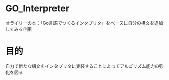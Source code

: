 # GO_Interpreter
オライリーの本：「Go言語でつくるインタプリタ」をベースに自分の構文を追加してみる企画

# 目的
自力で新たな構文をインタプリタに実装することによってアルゴリズム能力の強化を図る
